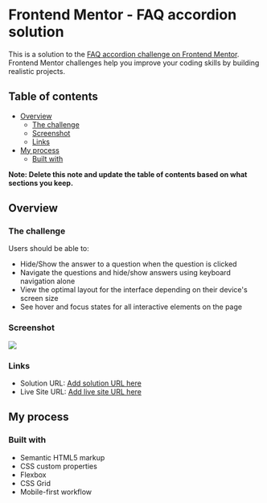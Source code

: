 # Frontend Mentor - FAQ accordion solution

This is a solution to the [FAQ accordion challenge on Frontend Mentor](https://www.frontendmentor.io/challenges/faq-accordion-wyfFdeBwBz). Frontend Mentor challenges help you improve your coding skills by building realistic projects. 

## Table of contents

- [Overview](#overview)
  - [The challenge](#the-challenge)
  - [Screenshot](#screenshot)
  - [Links](#links)
- [My process](#my-process)
  - [Built with](#built-with)


**Note: Delete this note and update the table of contents based on what sections you keep.**

## Overview

### The challenge

Users should be able to:

- Hide/Show the answer to a question when the question is clicked
- Navigate the questions and hide/show answers using keyboard navigation alone
- View the optimal layout for the interface depending on their device's screen size
- See hover and focus states for all interactive elements on the page

### Screenshot

![](./faq-accordion-main/preview.jpg)

### Links

- Solution URL: [Add solution URL here](https://github.com/elo-manny/Faq-Accordion)
- Live Site URL: [Add live site URL here](https://elo-manny.github.io/Faq-Accordion/)

## My process

### Built with

- Semantic HTML5 markup
- CSS custom properties
- Flexbox
- CSS Grid
- Mobile-first workflow

